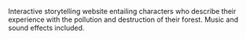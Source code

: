 Interactive storytelling website entailing characters who describe their experience with the pollution and destruction of their forest. Music and sound effects included.
